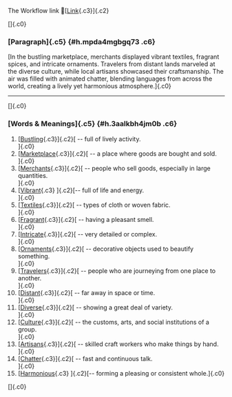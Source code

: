 The Workflow link
👏[[Link](https://www.google.com/url?q=http://www.google.com&sa=D&source=editors&ust=1759553043657582&usg=AOvVaw3BtUc3r18xrfhuA2uSOv-C){.c3}]{.c2}

[]{.c0}

### [Paragraph]{.c5} {#h.mpda4mgbgq73 .c6}

[In the bustling marketplace, merchants displayed vibrant textiles,
fragrant spices, and intricate ornaments. Travelers from distant lands
marveled at the diverse culture, while local artisans showcased their
craftsmanship. The air was filled with animated chatter, blending
languages from across the world, creating a lively yet harmonious
atmosphere.]{.c0}

------------------------------------------------------------------------

[]{.c0}

### [Words & Meanings]{.c5} {#h.3aalkbh4jm0b .c6}

1.  [[Bustling](https://www.google.com/url?q=http://www.google.com&sa=D&source=editors&ust=1759553043658207&usg=AOvVaw3qiNSl_MFQODOrvXjKizR1){.c3}]{.c2}[ --
    full of lively activity.\
    ]{.c0}
2.  [[Marketplace](https://www.google.com/url?q=http://www.google.com&sa=D&source=editors&ust=1759553043658335&usg=AOvVaw18GtNywuvNhWxkj8HByb5A){.c3}]{.c2}[ --
    a place where goods are bought and sold.\
    ]{.c0}
3.  [[Merchants](https://www.google.com/url?q=http://www.google.com&sa=D&source=editors&ust=1759553043658447&usg=AOvVaw3s0PheS7v3GZlE1O8Xz6zb){.c3}]{.c2}[ --
    people who sell goods, especially in large quantities.\
    ]{.c0}
4.  [[Vibrant](https://www.google.com/url?q=http://www.google.com&sa=D&source=editors&ust=1759553043658572&usg=AOvVaw3NKhbc94PWVHiOvEJYMPxn){.c3}
    ]{.c2}[-- full of life and energy.\
    ]{.c0}
5.  [[Textiles](https://www.google.com/url?q=http://www.google.com&sa=D&source=editors&ust=1759553043658660&usg=AOvVaw0iRpbw0_bbJW-0LZLKyKo2){.c3}]{.c2}[ --
    types of cloth or woven fabric.\
    ]{.c0}
6.  [[Fragrant](https://www.google.com/url?q=http://www.google.com&sa=D&source=editors&ust=1759553043658791&usg=AOvVaw0VSLtZu9DUXRlufrNqGqVn){.c3}]{.c2}[ --
    having a pleasant smell.\
    ]{.c0}
7.  [[Intricate](https://www.google.com/url?q=http://www.google.com&sa=D&source=editors&ust=1759553043658882&usg=AOvVaw1C9IqucyNjGlBXjmVsZUNQ){.c3}]{.c2}[ --
    very detailed or complex.\
    ]{.c0}
8.  [[Ornaments](https://www.google.com/url?q=http://www.google.com&sa=D&source=editors&ust=1759553043658998&usg=AOvVaw2uEWpyiQZEJClHyo4GsaZY){.c3}]{.c2}[ --
    decorative objects used to beautify something.\
    ]{.c0}
9.  [[Travelers](https://www.google.com/url?q=http://www.google.com&sa=D&source=editors&ust=1759553043659106&usg=AOvVaw00S_2ApgvlxMQZ1QnqgHfa){.c3}]{.c2}[ --
    people who are journeying from one place to another.\
    ]{.c0}
10. [[Distant](https://www.google.com/url?q=http://www.google.com&sa=D&source=editors&ust=1759553043659218&usg=AOvVaw03fvU97W80RkKeZSRbVmb-){.c3}]{.c2}[ --
    far away in space or time.\
    ]{.c0}
11. [[Diverse](https://www.google.com/url?q=http://www.google.com&sa=D&source=editors&ust=1759553043659308&usg=AOvVaw3l6uz5L5OepexrIoA-6Giu){.c3}]{.c2}[ --
    showing a great deal of variety.\
    ]{.c0}
12. [[Culture](https://www.google.com/url?q=http://www.google.com&sa=D&source=editors&ust=1759553043659403&usg=AOvVaw1ne_tjUHwdXl79f_UfK3sP){.c3}]{.c2}[ --
    the customs, arts, and social institutions of a group.\
    ]{.c0}
13. [[Artisans](https://www.google.com/url?q=http://www.google.com&sa=D&source=editors&ust=1759553043659520&usg=AOvVaw2vKt0sep-P72E4cBJDNZRz){.c3}]{.c2}[ --
    skilled craft workers who make things by hand.\
    ]{.c0}
14. [[Chatter](https://www.google.com/url?q=http://www.google.com&sa=D&source=editors&ust=1759553043659624&usg=AOvVaw35zgWCdMDppHopG4ersUaD){.c3}]{.c2}[ --
    fast and continuous talk.\
    ]{.c0}
15. [[Harmonious](https://www.google.com/url?q=http://www.google.com&sa=D&source=editors&ust=1759553043659716&usg=AOvVaw1ZFYyf8g8Ihqf8Ar37aL4c){.c3}
    ]{.c2}[-- forming a pleasing or consistent whole.]{.c0}

[]{.c0}

